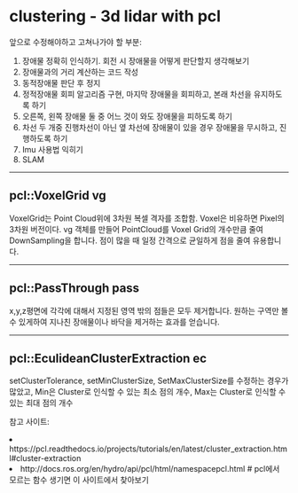 # clustering - 3d lidar with pcl


앞으로 수정해야하고 고쳐나가야 할 부분:
<ol>
  <li>장애물 정확히 인식하기. 회전 시 장애물을 어떻게 판단할지 생각해보기</li>
  <li>장애물과의 거리 계산하는 코드 작성</li>
  <li>동적장애물 판단 후 정지</li>
  <li>정적장애물 회피 알고리즘 구현, 마지막 장애물을 회피하고, 본래 차선을 유지하도록 하기</li>
  <li>오른쪽, 왼쪽 장애물 둘 중 어느 것이 와도 장애물을 피하도록 하기</li>
  <li>차선 두 개중 진행차선이 아닌 옆 차선에 장애물이 있을 경우 장애물을 무시하고, 진행하도록 하기</li>
  <li>Imu 사용법 익히기</li>
  <li>SLAM</li>
</ol>
 
-------------------------
<h2> pcl::VoxelGrid<pcl::PointXYZ> vg </h2>

VoxelGrid는 Point Cloud위에 3차원 복셀 격자를 조합함. Voxel은 비유하면 Pixel의 3차원 버전이다.
vg 객체를 만들어 PointCloud를 Voxel Grid의 개수만큼 줄여 DownSampling을 합니다. 점이 많을 때 일정 간격으로 균일하게 점을 줄여 유용합니다.

-------------------------
<h2> pcl::PassThrough<pcl::PointXYZ> pass </h2>

x,y,z평면에 각각에 대해서 지정된 영역 밖의 점들은 모두 제거합니다. 
원하는 구역만 볼 수 있게하여 지나친 장애물이나 바닥을 제거하는 효과를 얻습니다.

-------------------------
<h2> pcl::EculideanClusterExtraction<pcl::PointXYZ> ec </h2>
setClusterTolerance, setMinClusterSize, SetMaxClusterSize를 수정하는 경우가 많았고,
Min은 Cluster로 인식할 수 있는 최소 점의 개수, Max는 Cluster로 인식할 수 있는 최대 점의 개수

  
참고 사이트:
<li>https://pcl.readthedocs.io/projects/tutorials/en/latest/cluster_extraction.html#cluster-extraction</li>
<li>http://docs.ros.org/en/hydro/api/pcl/html/namespacepcl.html # pcl에서 모르는 함수 생기면 이 사이트에서 찾아보기
